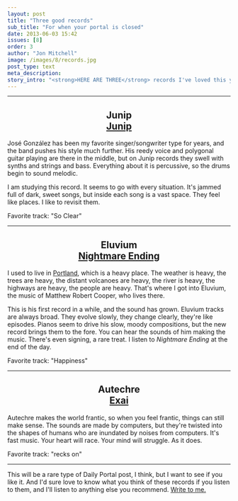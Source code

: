 ```yaml
---
layout: post
title: "Three good records"
sub_title: "For when your portal is closed"
date: 2013-06-03 15:42
issues: [8]
order: 3
author: "Jon Mitchell"
image: /images/8/records.jpg
post_type: text
meta_description: 
story_intro: "<strong>HERE ARE THREE</strong> records I've loved this year, why I love them, and how they might help."
---
```

<hr />
<h2><center>Junip<br />
<a href="http://www.junip.net/?page=music">Junip</a></center></h2>

José González has been my favorite singer/songwriter type for years, and the band pushes his style much further. His reedy voice and polygonal guitar playing are there in the middle, but on Junip records they swell with synths and strings and bass. Everything about it is percussive, so the drums begin to sound melodic.

I am studying this record. It seems to go with every situation. It's jammed full of dark, sweet songs, but inside each song is a vast space. They feel like places. I like to revisit them.

Favorite track: "So Clear"

<hr />

<h2><center>Eluvium<br />
<a href="http://shop.temporaryresidence.com/trr214">Nightmare Ending</a></center></h2>

I used to live in [Portland](https://en.wikipedia.org/wiki/Portland,_Oregon), which is a heavy place. The weather is heavy, the trees are heavy, the distant volcanoes are heavy, the river is heavy, the highways are heavy, the people are heavy. That's where I got into Eluvium, the music of Matthew Robert Cooper, who lives there.

This is his first record in a while, and the sound has grown. Eluvium tracks are always broad. They evolve slowly, they change clearly, they're like episodes. Pianos seem to drive his slow, moody compositions, but the new record brings them to the fore. You can hear the sounds of him making the music. There's even signing, a rare treat. I listen to *Nightmare Ending* at the end of the day.

Favorite track: "Happiness"

<hr />

<h2><center>Autechre<br />
<a href="http://www.autechre.ws/exai/">Exai</a></center></h2>

Autechre makes the world frantic, so when you feel frantic, things can still make sense. The sounds are made by computers, but they're twisted into the shapes of humans who are inundated by noises from computers. It's fast music. Your heart will race. Your mind will struggle. As it does.

Favorite track: "recks on"

<hr />

This will be a rare type of Daily Portal post, I think, but I want to see if you like it. And I'd sure love to know what you think of these records if you listen to them, and I'll listen to anything else you recommend. [Write to me.](/about#contact)